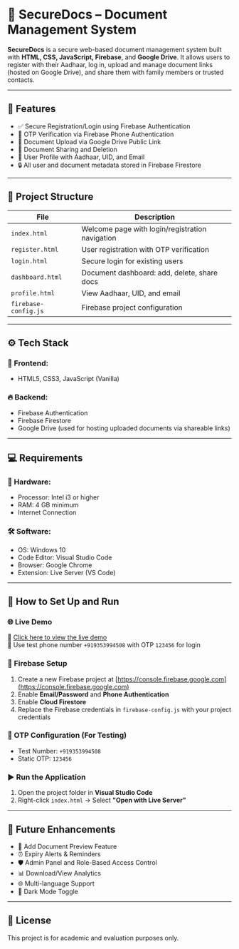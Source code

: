 # 📁 SecureDocs – Document Management System

**SecureDocs** is a secure web-based document management system built with **HTML, CSS, JavaScript, Firebase**, and **Google Drive**. It allows users to register with their Aadhaar, log in, upload and manage document links (hosted on Google Drive), and share them with family members or trusted contacts.

---

## 🔐 Features

- ✅ Secure Registration/Login using Firebase Authentication  
- 🔄 OTP Verification via Firebase Phone Authentication  
- 📄 Document Upload via Google Drive Public Link  
- 🔗 Document Sharing and Deletion  
- 👤 User Profile with Aadhaar, UID, and Email  
- 🔒 All user and document metadata stored in Firebase Firestore

---

## 🧩 Project Structure

| File                 | Description                                      |
|----------------------|--------------------------------------------------|
| `index.html`         | Welcome page with login/registration navigation |
| `register.html`      | User registration with OTP verification         |
| `login.html`         | Secure login for existing users                 |
| `dashboard.html`     | Document dashboard: add, delete, share docs     |
| `profile.html`       | View Aadhaar, UID, and email                    |
| `firebase-config.js` | Firebase project configuration                  |

---

## ⚙️ Tech Stack

### 🔧 Frontend:
- HTML5, CSS3, JavaScript (Vanilla)

### 🔥 Backend:
- Firebase Authentication
- Firebase Firestore
- Google Drive (used for hosting uploaded documents via shareable links)

---

## 💻 Requirements

### 🔌 Hardware:
- Processor: Intel i3 or higher
- RAM: 4 GB minimum
- Internet Connection

### 🛠️ Software:
- OS: Windows 10
- Code Editor: Visual Studio Code
- Browser: Google Chrome
- Extension: Live Server (VS Code)

---

## 🚀 How to Set Up and Run

### 🌐 Live Demo

🔗 [Click here to view the live demo]( https://shreya1531.github.io/Secure-share-govt-document-with-family-members/)  
📱 Use test phone number `+919353994508` with OTP `123456` for login


### 🔧 Firebase Setup

1. Create a new Firebase project at [https://console.firebase.google.com](https://console.firebase.google.com)
2. Enable **Email/Password** and **Phone Authentication**
3. Enable **Cloud Firestore**
4. Replace the Firebase credentials in `firebase-config.js` with your project credentials

### 🔑 OTP Configuration (For Testing)

- Test Number: `+919353994508`
- Static OTP: `123456`

### ▶️ Run the Application

1. Open the project folder in **Visual Studio Code**
2. Right-click `index.html` → Select **"Open with Live Server"**

---

## 🔮 Future Enhancements

- 📑 Add Document Preview Feature  
- ⏰ Expiry Alerts & Reminders  
- 🛡️ Admin Panel and Role-Based Access Control  
- 📊 Download/View Analytics  
- 🌐 Multi-language Support  
- 🌙 Dark Mode Toggle  

---


## 📄 License

This project is for academic and evaluation purposes only.
